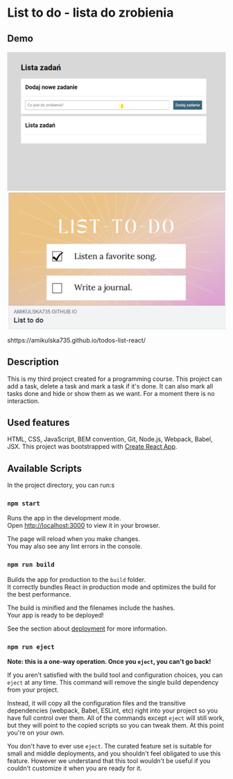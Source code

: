 # List to do - lista do zrobienia

## Demo
![GIF](https://github.com/amikulska735/todos-list-react/blob/main/public/list.gif)
![Screenshot](https://github.com/amikulska735/todos-list-react/blob/main/public/screenshot.png)

shttps://amikulska735.github.io/todos-list-react/

## Description
This is my third project created for a programming course. This project can add a task, delete a task and mark a task if it's done. It can also mark all tasks done and hide or show them as we want. For a moment there is no interaction.

## Used features 
HTML, CSS, JavaScript, BEM convention, Git, Node.js, Webpack, Babel, JSX.
This project was bootstrapped with [Create React App](https://github.com/facebook/create-react-app). 

## Available Scripts

In the project directory, you can run:s

### `npm start`

Runs the app in the development mode.\
Open [http://localhost:3000](http://localhost:3000) to view it in your browser.

The page will reload when you make changes.\
You may also see any lint errors in the console.

### `npm run build`

Builds the app for production to the `build` folder.\
It correctly bundles React in production mode and optimizes the build for the best performance.

The build is minified and the filenames include the hashes.\
Your app is ready to be deployed!

See the section about [deployment](https://facebook.github.io/create-react-app/docs/deployment) for more information.

### `npm run eject`

**Note: this is a one-way operation. Once you `eject`, you can't go back!**

If you aren't satisfied with the build tool and configuration choices, you can `eject` at any time. This command will remove the single build dependency from your project.

Instead, it will copy all the configuration files and the transitive dependencies (webpack, Babel, ESLint, etc) right into your project so you have full control over them. All of the commands except `eject` will still work, but they will point to the copied scripts so you can tweak them. At this point you're on your own.

You don't have to ever use `eject`. The curated feature set is suitable for small and middle deployments, and you shouldn't feel obligated to use this feature. However we understand that this tool wouldn't be useful if you couldn't customize it when you are ready for it.

